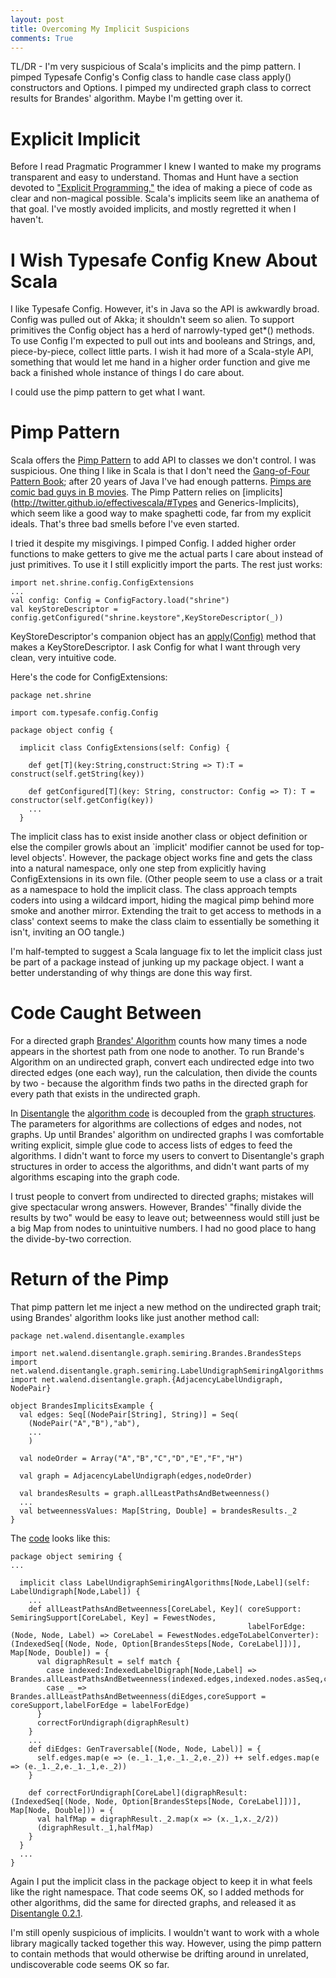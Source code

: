 ```yaml
---
layout: post
title: Overcoming My Implicit Suspicions
comments: True
---
```


TL/DR - I'm very suspicious of Scala's implicits and the pimp pattern. I pimped Typesafe Config's Config class to handle case class apply() constructors and Options. I pimped my undirected graph class to correct results for Brandes' algorithm. Maybe I'm getting over it. 

# Explicit Implicit

Before I read Pragmatic Programmer I knew I wanted to make my programs transparent and easy to understand. Thomas and Hunt have a section devoted to ["Explicit Programming,"](https://pragprog.com/the-pragmatic-programmer/extracts/coincidence) the idea of making a piece of code as clear and non-magical possible. Scala's implicits seem like an anathema of that goal. I've mostly avoided implicits, and mostly regretted it when I haven't.

# I Wish Typesafe Config Knew About Scala

I like Typesafe Config. However, it's in Java so the API is awkwardly broad. Config was pulled out of Akka; it shouldn't seem so alien. To support primitives the Config object has a herd of narrowly-typed get*() methods. To use Config I'm expected to pull out ints and booleans and Strings, and, piece-by-piece, collect little parts. I wish it had more of a Scala-style API, something that would let me hand in a higher order function and give me back a finished whole instance of things I do care about. 

I could use the pimp pattern to get what I want.

# Pimp Pattern

Scala offers the [Pimp Pattern](https://coderwall.com/p/k_1jzw/scala-s-pimp-my-library-pattern-example) to add API to classes we don't control. I was suspicious. One thing I like in Scala is that I don't need the [Gang-of-Four Pattern Book](http://alvinalexander.com/scala/how-scala-killed-oop-strategy-design-pattern#What_about_those_other_OOP_design_patterns); after 20 years of Java I've had enough patterns. [Pimps are comic bad guys in B movies](https://en.wikipedia.org/wiki/Doctor_Detroit). The Pimp Pattern relies on [implicits](http://twitter.github.io/effectivescala/#Types and Generics-Implicits), which seem like a good way to make spaghetti code, far from my explicit ideals. That's three bad smells before I've even started.

I tried it despite my misgivings. I pimped Config. I added higher order functions to make getters to give me the actual parts I care about instead of just primitives. To use it I still explicitly import the parts. The rest just works:

    import net.shrine.config.ConfigExtensions
    ...
    val config: Config = ConfigFactory.load("shrine")
    val keyStoreDescriptor = config.getConfigured("shrine.keystore",KeyStoreDescriptor(_))

KeyStoreDescriptor's companion object has an [apply(Config)](http://dwalend.github.io/blog/2016/05/20/Applying-Typesafe-Config.html) method that makes a KeyStoreDescriptor. I ask Config for what I want through very clean, very intuitive code. 

Here's the code for ConfigExtensions:

    package net.shrine
    
    import com.typesafe.config.Config
    
    package object config {
    
      implicit class ConfigExtensions(self: Config) {
    
        def get[T](key:String,construct:String => T):T = construct(self.getString(key))
    
        def getConfigured[T](key: String, constructor: Config => T): T = constructor(self.getConfig(key))
        ...
      }

The implicit class has to exist inside another class or object definition or else the compiler growls about an `implicit' modifier cannot be used for top-level objects'. However, the package object works fine and gets the class into a natural namespace, only one step from explicitly having ConfigExtensions in its own file. (Other people seem to use a class or a trait as a namespace to hold the implicit class. The class approach tempts coders into using a wildcard import, hiding the magical pimp behind more smoke and another mirror. Extending the trait to get access to methods in a class' context seems to make the class claim to essentially be something it isn't, inviting an OO tangle.) 

I'm half-tempted to suggest a Scala language fix to let the implicit class just be part of a package instead of junking up my package object. I want a better understanding of why things are done this way first.

# Code Caught Between

For a directed graph [Brandes' Algorithm](http://dwalend.github.io/Disentangle/v0.2.1/#net.walend.disentangle.graph.semiring.Brandes$) counts how many times a node appears in the shortest path from one node to another. To run Brande's Algorithm on an undirected graph, convert each undirected edge into two directed edges (one each way), run the calculation, then divide the counts by two - because the algorithm finds two paths in the directed graph for every path that exists in the undirected graph. 

In [Disentangle](http://dwalend.github.io/Disentangle) the [algorithm code](http://dwalend.github.io/Disentangle/v0.2.1/#net.walend.disentangle.graph.semiring.package) is decoupled from the [graph structures](http://dwalend.github.io/Disentangle/v0.2.1/#net.walend.disentangle.graph.package). The parameters for algorithms are collections of edges and nodes, not graphs. Up until Brandes' algorithm on undirected graphs I was comfortable writing explicit, simple glue code to access lists of edges to feed the algorithms. I didn't want to force my users to convert to Disentangle's graph structures in order to access the algorithms, and didn't want parts of my algorithms escaping into the graph code. 

I trust people to convert from undirected to directed graphs; mistakes will give spectacular wrong answers. However, Brandes' "finally divide the results by two" would be easy to leave out; betweenness would still just be a big Map from nodes to unintuitive numbers. I had no good place to hang the divide-by-two correction.

# Return of the Pimp

That pimp pattern let me inject a new method on the undirected graph trait; using Brandes' algorithm looks like just another method call:

    package net.walend.disentangle.examples

    import net.walend.disentangle.graph.semiring.Brandes.BrandesSteps
    import net.walend.disentangle.graph.semiring.LabelUndigraphSemiringAlgorithms
    import net.walend.disentangle.graph.{AdjacencyLabelUndigraph, NodePair}

    object BrandesImplicitsExample {
      val edges: Seq[(NodePair[String], String)] = Seq(
        (NodePair("A","B"),"ab"),
        ...
        )

      val nodeOrder = Array("A","B","C","D","E","F","H")

      val graph = AdjacencyLabelUndigraph(edges,nodeOrder)

      val brandesResults = graph.allLeastPathsAndBetweenness()
      ...
      val betweennessValues: Map[String, Double] = brandesResults._2
    }

The [code](https://github.com/dwalend/Disentangle/blob/master/graph/src/main/scala/net/walend/disentangle/graph/semiring/package.scala) looks like this:

    package object semiring {
    ...
    
      implicit class LabelUndigraphSemiringAlgorithms[Node,Label](self: LabelUndigraph[Node,Label]) {
        ...
        def allLeastPathsAndBetweenness[CoreLabel, Key]( coreSupport: SemiringSupport[CoreLabel, Key] = FewestNodes,
                                                         labelForEdge: (Node, Node, Label) => CoreLabel = FewestNodes.edgeToLabelConverter): (IndexedSeq[(Node, Node, Option[BrandesSteps[Node, CoreLabel]])], Map[Node, Double]) = {
          val digraphResult = self match {
            case indexed:IndexedLabelDigraph[Node,Label] => Brandes.allLeastPathsAndBetweenness(indexed.edges,indexed.nodes.asSeq,coreSupport,labelForEdge)
            case _ => Brandes.allLeastPathsAndBetweenness(diEdges,coreSupport = coreSupport,labelForEdge = labelForEdge)
          }
          correctForUndigraph(digraphResult)
        }
        ...
        def diEdges: GenTraversable[(Node, Node, Label)] = {
          self.edges.map(e => (e._1._1,e._1._2,e._2)) ++ self.edges.map(e => (e._1._2,e._1._1,e._2))
        }
    
        def correctForUndigraph[CoreLabel](digraphResult: (IndexedSeq[(Node, Node, Option[BrandesSteps[Node, CoreLabel]])], Map[Node, Double])) = {
          val halfMap = digraphResult._2.map(x => (x._1,x._2/2))
          (digraphResult._1,halfMap)
        }
      }
      ...     
    }

Again I put the implicit class in the package object to keep it in what feels like the right namespace. That code seems OK, so I added methods for other algorithms, did the same for directed graphs, and released it as [Disentangle 0.2.1](https://github.com/dwalend/Disentangle). 

I'm still openly suspicious of implicits. I wouldn't want to work with a whole library magically tacked together this way. However, using the pimp pattern to contain methods that would otherwise be drifting around in unrelated, undiscoverable code seems OK so far.
